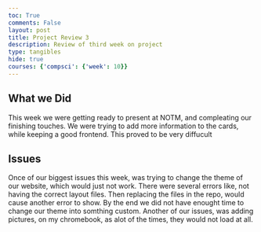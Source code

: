 ```yaml
---
toc: True
comments: False
layout: post
title: Project Review 3
description: Review of third week on project
type: tangibles
hide: true
courses: {'compsci': {'week': 10}}
---
```


## What we Did
This week we were getting ready to present at NOTM, and compleating our finishing touches. We were trying to add more information to the cards, while keeping a good frontend. This proved to be very diffucult

## Issues
Once of our biggest issues this week, was trying to change the theme of our website, which would just not work. There were several errors like, not having the correct layout files. Then replacing the files in the repo, would cause another error to show. By the end we did not have enought time to change our theme into somthing custom. Another of our issues, was adding pictures, on my chromebook, as alot of the times, they would not load at all.